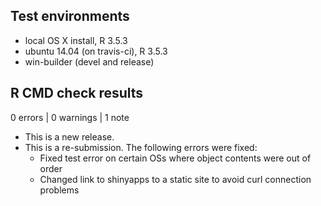 ## Test environments
* local OS X install, R 3.5.3
* ubuntu 14.04 (on travis-ci), R 3.5.3
* win-builder (devel and release)

## R CMD check results

0 errors | 0 warnings | 1 note

* This is a new release.
* This is a re-submission. The following errors were fixed:
  - Fixed test error on certain OSs where object contents were out of order
  - Changed link to shinyapps to a static site to avoid curl connection problems
